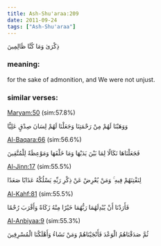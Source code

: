 ```yaml
---
title: Ash-Shu'araa:209
date: 2011-09-24
tags: ["Ash-Shu'araa"]
---
```

ذِكْرَىٰ وَمَا كُنَّا ظَالِمِينَ
### meaning: 
for the sake of admonition, and We were not unjust.
### similar verses: 

[Maryam:50](/19/50) (sim:57.8%)

وَوَهَبْنَا لَهُمْ مِنْ رَحْمَتِنَا وَجَعَلْنَا لَهُمْ لِسَانَ صِدْقٍ عَلِيًّا

[Al-Baqara:66](/2/66) (sim:56.6%)

فَجَعَلْنَاهَا نَكَالًا لِمَا بَيْنَ يَدَيْهَا وَمَا خَلْفَهَا وَمَوْعِظَةً لِلْمُتَّقِينَ

[Al-Jinn:17](/72/17) (sim:55.5%)

لِنَفْتِنَهُمْ فِيهِ ۚ وَمَنْ يُعْرِضْ عَنْ ذِكْرِ رَبِّهِ يَسْلُكْهُ عَذَابًا صَعَدًا

[Al-Kahf:81](/18/81) (sim:55.5%)

فَأَرَدْنَا أَنْ يُبْدِلَهُمَا رَبُّهُمَا خَيْرًا مِنْهُ زَكَاةً وَأَقْرَبَ رُحْمًا

[Al-Anbiyaa:9](/21/9) (sim:55.3%)

ثُمَّ صَدَقْنَاهُمُ الْوَعْدَ فَأَنْجَيْنَاهُمْ وَمَنْ نَشَاءُ وَأَهْلَكْنَا الْمُسْرِفِينَ
